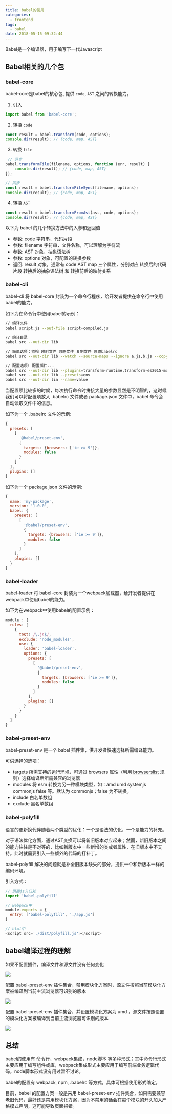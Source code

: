 ```yaml
---
title: babel的使用
categories:
  - frontend
tags:
  - babel
date: 2018-05-15 09:32:44
---
```


Babel是一个编译器，用于编写下一代Javascript

<!--more-->

## Babel相关的几个包

### babel-core

babel-core是babel的核心包, 提供 `code`, `AST` 之间的转换能力。

1. 引入
```js
import babel from 'babel-core';
```

2. 转换 `code`
```js
const result = babel.transform(code, options);
console.dir(result); // {code, map, AST}
```

3. 转换 `file`
```js
 // 异步
babel.transformFile(filename, options, function (err, result) {
    console.dir(result); // {code, map, AST}
});

// 同步
const result = babel.transformFileSync(filename, options);
console.dir(result); // {code, map, AST}
```

4. 转换 `AST`
```js
const result = babel.transformFromAst(ast, code, options);
console.dir(result); // {code, map, AST}
```

以下为 babel 的几个转换方法中的入参和返回值
- 参数: code 字符串，代码片段
- 参数: filename 字符串，文件名称，可以理解为字符流
- 参数: AST 对象，抽象语法树
- 参数: options 对象，可配置的转换参数
- 返回: result 对象，通常有 code AST map 三个属性，分别对应 转换后的代码片段 转换后的抽象语法树 和 转换前后的映射关系

### babel-cli

babel-cli 将 babel-core 封装为一个命令行程序，给开发者提供在命令行中使用babel的能力。

如下为在命令行中使用babel的示例：

```sh
// 编译文件
babel script.js --out-file script-compiled.js

// 编译目录
babel src --out-dir lib

// 简单选项：监视 映射文件 忽略文件 复制文件 忽略babelrc
babel src --out-dir lib --watch --source-maps --ignore a.js,b.js --copy-files --no-babelrc

// 配置选项: 配置插件...
babel src --out-dir lib --plugins=transform-runtime,transform-es2015-modules-amd
babel src --out-dir lib --presets=env
babel src --out-dir lin --name=value
```

当配置项比较多的时候，每次执行命令时拼接大量的参数显然是不明智的，这时候我们可以将配置项放入 .babelrc 文件或者 package.json 文件中，babel 命令会自动读取文件中的信息。

如下为一个 .babelrc 文件的示例:
```js
{
  presets: [
    [
      '@babel/preset-env',
      {
        targets: {browsers: ['ie >= 9']},
        modules: false
      }
    ]
  ],
  plugins: []
}
```

如下为一个 package.json 文件的示例:
```js
{
  name: 'my-package',
  version: '1.0.0',
  babel: {
    presets: [
      [
        '@babel/preset-env',
        {
          targets: {browsers: ['ie >= 9']},
          modules: false
        }
      ]
    ],
    plugins: []
  }
}
```


### babel-loader

babel-loader 将 babel-core 封装为一个webpack加载器，给开发者提供在webpack中使用babel的能力。

如下为在webpack中使用babel的配置示例：

```js
module : {
  rules: [
    {
      test: /\.js$/,
      exclude: 'node_modules',
      use: {
        loader: 'babel-loader',
        options: {
          presets: [
            [
              '@babel/preset-env',
              {
                targets: {browsers: ['ie >= 9']},
                modules: false
              }
            ]
          ],
          plugins: []
        }
      }
    }
  ]
}
```

### babel-preset-env

babel-preset-env 是一个 babel 插件集，供开发者快速选择所需编译能力。

可供选择的选项：

- targets 所需支持的运行环境，可通过 browsers 属性（利用 [browserslist](https://github.com/ai/browserslist) 规则）选择编译后所需兼容的浏览器
- modules 将 esm 转换为另一种模块类型，如：amd umd systemjs commonjs false 等。默认为 commonjs；false 为不转换。
- include 白名单数组
- exclude 黑名单数组



### babel-polyfill

语言的更新换代伴随着两个类型的优化：一个是语法的优化，一个是能力的补充。

对于语法优化方面，通过AST变换可以将新旧版本对应起来；然而，新旧版本之间的能力往往是不对等的，比如新版本中一些新增的类或者属性，在旧版本中不支持。此时就需要引入一些额外的代码的打补丁。

babel-polyfill 解决的问题就是补全旧版本缺失的部分，提供一个和新版本一样的编码环境。

引入方式：
```js
// 页面js入口处
import 'babel-polyfill'

// webpack中
module.exports = {
  entry: ['babel-polyfill', './app.js']
}

// html中
<script src='./dist/polyfill.js'></script>
```

## babel编译过程的理解

如果不配置插件，编译文件和源文件没有任何变化

![](/blog/images/use-of-babel/1.png)

配置 babel-preset-env 插件集合，禁用模块化方案时，源文件按照当前模块化方案被编译到当前主流浏览器可识别的版本

![](/blog/images/use-of-babel/2.png)

配置 babel-preset-env 插件集合，并设置模块化方案为 umd ，源文件按照设置的模块化方案被编译到当前主流浏览器可识别的版本

![](/blog/images/use-of-babel/3.png)


## 总结

babel的使用有 命令行，webpack集成，node脚本 等多种形式；其中命令行形式主要应用于编写组件或库，webpack集成形式主要应用于编写前端业务逻辑代码，node脚本形式没有用过暂不讨论。

babel的配置有 webpack, npm, .babelrc 等方式，具体可根据使用形式确定。

目前，babel 的配置方案一般是采用 babel-preset-env 插件集合，如果需要兼容老旧代码，最好还是禁用模块化方案，因为不禁用的话会在每个模块的开头加入严格模式声明，这可能导致页面报错。
